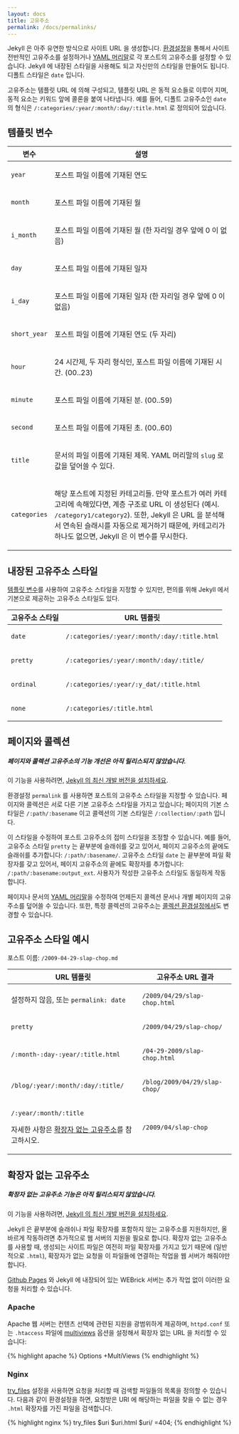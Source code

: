 ```yaml
---
layout: docs
title: 고유주소
permalink: /docs/permalinks/
---
```


Jekyll 은 아주 유연한 방식으로 사이트 URL 을 생성합니다.
[환경설정](../configuration/)을 통해서 사이트 전반적인 고유주소를 설정하거나
[YAML 머리말](../frontmatter/)로 각 포스트의 고유주소를 설정할 수 있습니다.
Jekyll 에 내장된 스타일을 사용해도 되고 자신만의 스타일을 만들어도 됩니다.
디폴트 스타일은 `date` 입니다.

고유주소는 템플릿 URL 에 의해 구성되고, 템플릿 URL 은 동적 요소들로 이루어 지며,
동적 요소는 키워드 앞에 콜론을 붙여 나타냅니다. 예를 들어, 디폴트 고유주소인
`date` 의 형식은 `/:categories/:year/:month/:day/:title.html` 로 정의되어 있습니다.

## 템플릿 변수

<div class="mobile-side-scroller">
<table>
  <thead>
    <tr>
      <th>변수</th>
      <th>설명</th>
    </tr>
  </thead>
  <tbody>
    <tr>
      <td>
        <p><code>year</code></p>
      </td>
      <td>
        <p>포스트 파일 이름에 기재된 연도</p>
      </td>
    </tr>
    <tr>
      <td>
        <p><code>month</code></p>
      </td>
      <td>
        <p>포스트 파일 이름에 기재된 월</p>
      </td>
    </tr>
    <tr>
      <td>
        <p><code>i_month</code></p>
      </td>
      <td>
        <p>포스트 파일 이름에 기재된 월 (한 자리일 경우 앞에 0 이 없음)</p>
      </td>
    </tr>
    <tr>
      <td>
        <p><code>day</code></p>
      </td>
      <td>
        <p>포스트 파일 이름에 기재된 일자</p>
      </td>
    </tr>
    <tr>
      <td>
        <p><code>i_day</code></p>
      </td>
      <td>
        <p>포스트 파일 이름에 기재된 일자 (한 자리일 경우 앞에 0 이 없음)</p>
      </td>
    </tr>
    <tr>
      <td>
        <p><code>short_year</code></p>
      </td>
      <td>
        <p>포스트 파일 이름에 기재된 연도 (두 자리)</p>
      </td>
    </tr>
    <tr>
      <td>
        <p><code>hour</code></p>
      </td>
      <td>
        <p>
          24 시간제, 두 자리 형식인, 포스트 파일 이름에 기재된 시간. (00..23)
        </p>
      </td>
    </tr>
    <tr>
      <td>
        <p><code>minute</code></p>
      </td>
      <td>
        <p>
          포스트 파일 이름에 기재된 분. (00..59)
        </p>
      </td>
    </tr>
    <tr>
      <td>
        <p><code>second</code></p>
      </td>
      <td>
        <p>
          포스트 파일 이름에 기재된 초. (00..60)
        </p>
      </td>
    </tr>
    <tr>
      <td>
        <p><code>title</code></p>
      </td>
      <td>
        <p>
            문서의 파일 이름에 기재된 제목. YAML 머리말의 <code>slug</code> 로
            값을 덮어쓸 수 있다.
        </p>
      </td>
    </tr>
    <tr>
      <td>
        <p><code>categories</code></p>
      </td>
      <td>
        <p>
          해당 포스트에 지정된 카테고리들. 만약 포스트가 여러 카테고리에
          속해있다면, 계층 구조로 URL 이 생성된다 (예시. <code>/category1/category2</code>).
          또한, Jekyll 은 URL 을 분석해서 연속된 슬래시를 자동으로 제거하기
          때문에, 카테고리가 하나도 없으면, Jekyll 은 이 변수를 무시한다.
        </p>
      </td>
    </tr>
  </tbody>
</table>
</div>

## 내장된 고유주소 스타일

[템플릿 변수](#template-variables)를 사용하여 고유주소 스타일을 지정할 수
있지만, 편의를 위해 Jekyll 에서 기본으로 제공하는 고유주소 스타일도 있다.

<div class="mobile-side-scroller">
<table>
  <thead>
    <tr>
      <th>고유주소 스타일</th>
      <th>URL 템플릿</th>
    </tr>
  </thead>
  <tbody>
    <tr>
      <td>
        <p><code>date</code></p>
      </td>
      <td>
        <p><code>/:categories/:year/:month/:day/:title.html</code></p>
      </td>
    </tr>
    <tr>
      <td>
        <p><code>pretty</code></p>
      </td>
      <td>
        <p><code>/:categories/:year/:month/:day/:title/</code></p>
      </td>
    </tr>
    <tr>
      <td>
        <p><code>ordinal</code></p>
      </td>
      <td>
        <p><code>/:categories/:year/:y_dat/:title.html</code></p>
      </td>
    </tr>
    <tr>
      <td>
        <p><code>none</code></p>
      </td>
      <td>
        <p><code>/:categories/:title.html</code></p>
      </td>
    </tr>
  </tbody>
</table>
</div>

## 페이지와 콜렉션

<div class="note unreleased">
  <h5>페이지와 콜렉션 고유주소의 기능 개선은 아직 릴리스되지 않았습니다.</h5>
  <p>
    이 기능을 사용하려면, <a href="/docs/installation/#pre-releases">Jekyll 의
    최신 개발 버전을 설치하세요</a>.
  </p>
</div>

환경설정 `permalink` 를 사용하면 포스트의 고유주소 스타일을 지정할 수 있습니다.
페이지와 콜렉션은 서로 다른 기본 고유주소 스타일을 가지고 있습니다; 페이지의
기본 스타일은 `/:path/:basename` 이고 콜렉션의 기본 스타일은
`/:collection/:path` 입니다.

이 스타일을 수정하여 포스트 고유주소의 접미 스타일을 조정할 수 있습니다. 예를
들어, 고유주소 스타일 `pretty` 는 끝부분에 슬래쉬를 갖고 있어서, 페이지 고유주소의
끝에도 슬래쉬를 추가합니다: `/:path/:basename/`. 고유주소 스타일 `date` 는
끝부분에 파일 확장자를 갖고 있어서, 페이지 고유주소의 끝에도 확장자를
추가합니다: `/:path/:basename:output_ext`. 사용자가 작성한 고유주소 스타일도
동일하게 작동합니다.

페이지나 문서의 [YAML 머리말](../frontmatter/)을 수정하여 언제든지 콜렉션 문서나
개별 페이지의 고유주소를 덮어쓸 수 있습니다. 또한, 특정 콜렉션의 고유주소는
[콜렉션 환경설정에서](../collections/)도 변경할 수 있습니다.


## 고유주소 스타일 예시

포스트 이름: `/2009-04-29-slap-chop.md`

<div class="mobile-side-scroller">
<table>
  <thead>
    <tr>
      <th>URL 템플릿</th>
      <th>고유주소 URL 결과</th>
    </tr>
  </thead>
  <tbody>
    <tr>
      <td>
        <p>설정하지 않음, 또는 <code>permalink: date</code></p>
      </td>
      <td>
        <p><code>/2009/04/29/slap-chop.html</code></p>
      </td>
    </tr>
    <tr>
      <td>
        <p><code>pretty</code></p>
      </td>
      <td>
        <p><code>/2009/04/29/slap-chop/</code></p>
      </td>
    </tr>
    <tr>
      <td>
        <p><code>/:month-:day-:year/:title.html</code></p>
      </td>
      <td>
        <p><code>/04-29-2009/slap-chop.html</code></p>
      </td>
    </tr>
    <tr>
      <td>
        <p><code>/blog/:year/:month/:day/:title/</code></p>
      </td>
      <td>
        <p><code>/blog/2009/04/29/slap-chop/</code></p>
      </td>
    </tr>
    <tr>
      <td>
        <p><code>/:year/:month/:title</code></p>
        <p>자세한 사항은 <a href="#extensionless-permalinks">확장자 없는 고유주소</a>를 참고하시오.</p>
      </td>
      <td>
        <p><code>/2009/04/slap-chop</code></p>
      </td>
    </tr>
  </tbody>
</table>
</div>

## 확장자 없는 고유주소

<div class="note unreleased">
  <h5>확장자 없는 고유주소 기능은 아직 릴리스되지 않았습니다.</h5>
  <p>
    이 기능을 사용하려면, <a href="/docs/installation/#pre-releases">Jekyll 의
    최신 개발 버전을 설치하세요</a>.
  </p>
</div>

Jekyll 은 끝부분에 슬래쉬나 파일 확장자를 포함하지 않는 고유주소를 지원하지만,
올바르게 작동하려면 추가적으로 웹 서버의 지원을 필요로 합니다. 확장자 없는
고유주소를 사용할 때, 생성되는 사이트 파일은 여전히 파일 확장자를 가지고 있기
때문에 (일반적으로 `.html`), 확장자가 없는 요청을 이 파일들에 연결하는 작업을 웹
서버가 해줘야만 합니다.

[Github Pages](../github-pages/) 와 Jekyll 에 내장되어 있는 WEBrick 서버는 추가
작업 없이 이러한 요청을 처리할 수 있습니다.

### Apache

Apache 웹 서버는 컨텐츠 선택에 관련된 지원을 광범위하게 제공하며, `httpd.conf`
또는 `.htaccess` 파일에 [multiviews][] 옵션을 설정해서 확장자 없는 URL 을 처리할
수 있습니다:

[multiviews]: https://httpd.apache.org/docs/current/content-negotiation.html#multiviews

{% highlight apache %}
Options +MultiViews
{% endhighlight %}

### Nginx

[try_files][] 설정을 사용하면 요청을 처리할 때 검색할 파일들의 목록을 정의할 수
있습니다. 다음과 같이 환경설정을 하면, 요청받은 URI 에 해당하는 파일을 찾을 수
없는 경우 `.html` 확장자를 가진 파일을 검색합니다.


[try_files]: http://nginx.org/en/docs/http/ngx_http_core_module.html#try_files

{% highlight nginx %}
try_files $uri $uri.html $uri/ =404;
{% endhighlight %}
